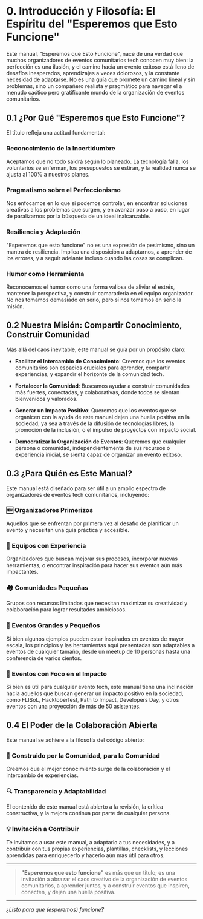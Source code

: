 # 0. Introducción y Filosofía: El Espíritu del "Esperemos que Esto Funcione"

Este manual, "Esperemos que Esto Funcione", nace de una verdad que muchos organizadores de eventos comunitarios tech conocen muy bien: la perfección es una ilusión, y el camino hacia un evento exitoso está lleno de desafíos inesperados, aprendizajes a veces dolorosos, y la constante necesidad de adaptarse. No es una guía que promete un camino lineal y sin problemas, sino un compañero realista y pragmático para navegar el a menudo caótico pero gratificante mundo de la organización de eventos comunitarios.

## 0.1 ¿Por Qué "Esperemos que Esto Funcione"?

El título refleja una actitud fundamental:

### Reconocimiento de la Incertidumbre
Aceptamos que no todo saldrá según lo planeado. La tecnología falla, los voluntarios se enferman, los presupuestos se estiran, y la realidad nunca se ajusta al 100% a nuestros planes.

### Pragmatismo sobre el Perfeccionismo
Nos enfocamos en lo que sí podemos controlar, en encontrar soluciones creativas a los problemas que surgen, y en avanzar paso a paso, en lugar de paralizarnos por la búsqueda de un ideal inalcanzable.

### Resiliencia y Adaptación
"Esperemos que esto funcione" no es una expresión de pesimismo, sino un mantra de resiliencia. Implica una disposición a adaptarnos, a aprender de los errores, y a seguir adelante incluso cuando las cosas se complican.

### Humor como Herramienta
Reconocemos el humor como una forma valiosa de aliviar el estrés, mantener la perspectiva, y construir camaradería en el equipo organizador. No nos tomamos demasiado en serio, pero sí nos tomamos en serio la misión.

## 0.2 Nuestra Misión: Compartir Conocimiento, Construir Comunidad

Más allá del caos inevitable, este manual se guía por un propósito claro:

- **Facilitar el Intercambio de Conocimiento**: Creemos que los eventos comunitarios son espacios cruciales para aprender, compartir experiencias, y expandir el horizonte de la comunidad tech.

- **Fortalecer la Comunidad**: Buscamos ayudar a construir comunidades más fuertes, conectadas, y colaborativas, donde todos se sientan bienvenidos y valorados.

- **Generar un Impacto Positivo**: Queremos que los eventos que se organicen con la ayuda de este manual dejen una huella positiva en la sociedad, ya sea a través de la difusión de tecnologías libres, la promoción de la inclusión, o el impulso de proyectos con impacto social.

- **Democratizar la Organización de Eventos**: Queremos que cualquier persona o comunidad, independientemente de sus recursos o experiencia inicial, se sienta capaz de organizar un evento exitoso.

## 0.3 ¿Para Quién es Este Manual?

Este manual está diseñado para ser útil a un amplio espectro de organizadores de eventos tech comunitarios, incluyendo:

### 🆕 Organizadores Primerizos
Aquellos que se enfrentan por primera vez al desafío de planificar un evento y necesitan una guía práctica y accesible.

### 👥 Equipos con Experiencia
Organizadores que buscan mejorar sus procesos, incorporar nuevas herramientas, o encontrar inspiración para hacer sus eventos aún más impactantes.

### 🏘️ Comunidades Pequeñas
Grupos con recursos limitados que necesitan maximizar su creatividad y colaboración para lograr resultados ambiciosos.

### 📏 Eventos Grandes y Pequeños
Si bien algunos ejemplos pueden estar inspirados en eventos de mayor escala, los principios y las herramientas aquí presentadas son adaptables a eventos de cualquier tamaño, desde un meetup de 10 personas hasta una conferencia de varios cientos.

### 🎯 Eventos con Foco en el Impacto
Si bien es útil para cualquier evento tech, este manual tiene una inclinación hacia aquellos que buscan generar un impacto positivo en la sociedad, como FLISoL, Hacktoberfest, Path to Impact, Developers Day, y otros eventos con una proyección de más de 50 asistentes.

## 0.4 El Poder de la Colaboración Abierta

Este manual se adhiere a la filosofía del código abierto:

### 🤝 Construido por la Comunidad, para la Comunidad
Creemos que el mejor conocimiento surge de la colaboración y el intercambio de experiencias.

### 🔍 Transparencia y Adaptabilidad
El contenido de este manual está abierto a la revisión, la crítica constructiva, y la mejora continua por parte de cualquier persona.

### 💡 Invitación a Contribuir
Te invitamos a usar este manual, a adaptarlo a tus necesidades, y a contribuir con tus propias experiencias, plantillas, checklists, y lecciones aprendidas para enriquecerlo y hacerlo aún más útil para otros.

---

> **"Esperemos que esto funcione"** es más que un título; es una invitación a abrazar el caos creativo de la organización de eventos comunitarios, a aprender juntos, y a construir eventos que inspiren, conecten, y dejen una huella positiva.

---

*¿Listo para que (esperemos) funcione?*